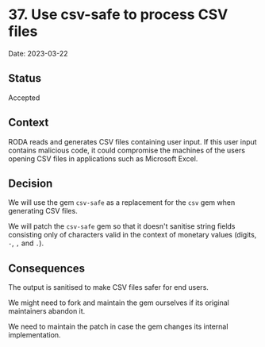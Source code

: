 # 37. Use csv-safe to process CSV files

Date: 2023-03-22

## Status

Accepted

## Context

RODA reads and generates CSV files containing user input. If this user input contains malicious code, it could compromise the machines of the users opening CSV files in applications such as Microsoft Excel.

## Decision

We will use the gem `csv-safe` as a replacement for the `csv` gem when generating CSV files.

We will patch the `csv-safe` gem so that it doesn't sanitise string fields consisting only of characters valid in the context of monetary values (digits, `-`, `,` and `.`).

## Consequences

The output is sanitised to make CSV files safer for end users.

We might need to fork and maintain the gem ourselves if its original maintainers abandon it.

We need to maintain the patch in case the gem changes its internal implementation.
